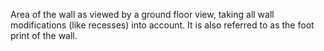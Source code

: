 Area of the wall as viewed by a ground floor view, taking all wall modifications (like recesses) into account. It is also referred to as the foot print of the wall.

